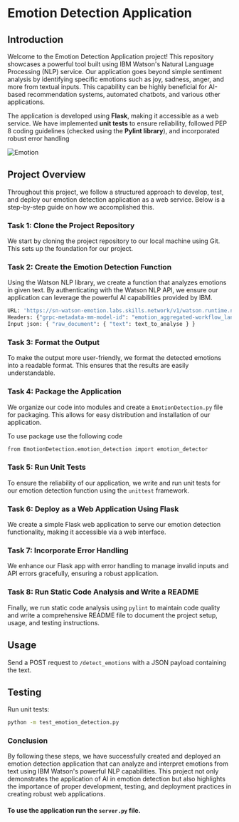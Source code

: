 # Emotion Detection Application

## Introduction
Welcome to the Emotion Detection Application project! This repository showcases a powerful tool built using IBM Watson's Natural Language Processing (NLP) service. Our application goes beyond simple sentiment analysis by identifying specific emotions such as joy, sadness, anger, and more from textual inputs. This capability can be highly beneficial for AI-based recommendation systems, automated chatbots, and various other applications.

The application is developed using **Flask**, making it accessible as a web service. We have implemented **unit tests** to ensure reliability, followed PEP 8 coding guidelines (checked using the **Pylint library**), and incorporated robust error handling

![Emotion](https://github.com/anandgunti/Emotion-Detector/assets/25959661/63f0e362-a83f-4dff-bcf3-40d73243e43e)


## Project Overview
Throughout this project, we follow a structured approach to develop, test, and deploy our emotion detection application as a web service. Below is a step-by-step guide on how we accomplished this.

### Task 1: Clone the Project Repository
We start by cloning the project repository to our local machine using Git. This sets up the foundation for our project.

### Task 2: Create the Emotion Detection Function
Using the Watson NLP library, we create a function that analyzes emotions in given text. By authenticating with the Watson NLP API, we ensure our application can leverage the powerful AI capabilities provided by IBM.
```bash
URL: 'https://sn-watson-emotion.labs.skills.network/v1/watson.runtime.nlp.v1/NlpService/EmotionPredict'
Headers: {"grpc-metadata-mm-model-id": "emotion_aggregated-workflow_lang_en_stock"}
Input json: { "raw_document": { "text": text_to_analyse } }
```
### Task 3: Format the Output
To make the output more user-friendly, we format the detected emotions into a readable format. This ensures that the results are easily understandable.


### Task 4: Package the Application
We organize our code into modules and create a `EmotionDetection.py` file for packaging. This allows for easy distribution and installation of our application.

To use package use the following code
```bash
from EmotionDetection.emotion_detection import emotion_detector
```


### Task 5: Run Unit Tests
To ensure the reliability of our application, we write and run unit tests for our emotion detection function using the `unittest` framework.

### Task 6: Deploy as a Web Application Using Flask
We create a simple Flask web application to serve our emotion detection functionality, making it accessible via a web interface.


### Task 7: Incorporate Error Handling
We enhance our Flask app with error handling to manage invalid inputs and API errors gracefully, ensuring a robust application.


### Task 8: Run Static Code Analysis and Write a README
Finally, we run static code analysis using `pylint` to maintain code quality and write a comprehensive README file to document the project setup, usage, and testing instructions.


## Usage
Send a POST request to `/detect_emotions` with a JSON payload containing the text.

## Testing
Run unit tests:
```bash
python -m test_emotion_detection.py
```

### Conclusion
By following these steps, we have successfully created and deployed an emotion detection application that can analyze and interpret emotions from text using IBM Watson's powerful NLP capabilities. This project not only demonstrates the application of AI in emotion detection but also highlights the importance of proper development, testing, and deployment practices in creating robust web applications.

#### To use the application run the `server.py`  file. 
